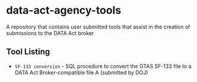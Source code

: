 # data-act-agency-tools
A repository that contains user submitted tools that assist in the creation of submissions to the DATA Act broker

## Tool Listing

- `SF-133 conversion` - SQL procedure to convert the GTAS SF-133 file to a DATA Act Broker-compatible file A (submitted by DOJ)
